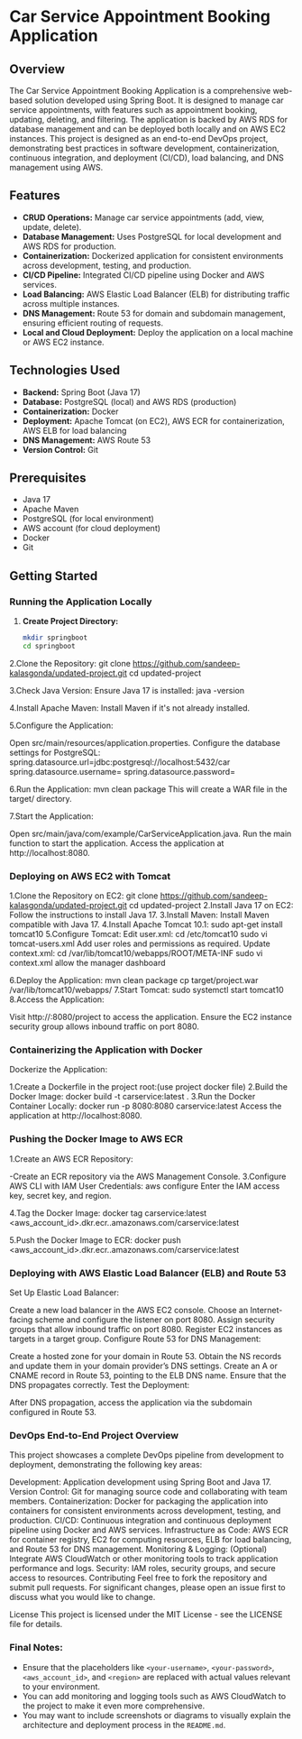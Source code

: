 # Car Service Appointment Booking Application

## Overview

The Car Service Appointment Booking Application is a comprehensive web-based solution developed using Spring Boot. It is designed to manage car service appointments, with features such as appointment booking, updating, deleting, and filtering. The application is backed by AWS RDS for database management and can be deployed both locally and on AWS EC2 instances. This project is designed as an end-to-end DevOps project, demonstrating best practices in software development, containerization, continuous integration, and deployment (CI/CD), load balancing, and DNS management using AWS.

## Features

- **CRUD Operations:** Manage car service appointments (add, view, update, delete).
- **Database Management:** Uses PostgreSQL for local development and AWS RDS for production.
- **Containerization:** Dockerized application for consistent environments across development, testing, and production.
- **CI/CD Pipeline:** Integrated CI/CD pipeline using Docker and AWS services.
- **Load Balancing:** AWS Elastic Load Balancer (ELB) for distributing traffic across multiple instances.
- **DNS Management:** Route 53 for domain and subdomain management, ensuring efficient routing of requests.
- **Local and Cloud Deployment:** Deploy the application on a local machine or AWS EC2 instance.

## Technologies Used

- **Backend:** Spring Boot (Java 17)
- **Database:** PostgreSQL (local) and AWS RDS (production)
- **Containerization:** Docker
- **Deployment:** Apache Tomcat (on EC2), AWS ECR for containerization, AWS ELB for load balancing
- **DNS Management:** AWS Route 53
- **Version Control:** Git

## Prerequisites

- Java 17
- Apache Maven
- PostgreSQL (for local environment)
- AWS account (for cloud deployment)
- Docker
- Git

## Getting Started

### Running the Application Locally

1. **Create Project Directory:**
   ```bash
   mkdir springboot
   cd springboot

2.Clone the Repository:
git clone https://github.com/sandeep-kalasgonda/updated-project.git
cd updated-project

3.Check Java Version:
Ensure Java 17 is installed:
java -version

4.Install Apache Maven:
Install Maven if it's not already installed.

5.Configure the Application:

Open src/main/resources/application.properties.
Configure the database settings for PostgreSQL:
spring.datasource.url=jdbc:postgresql://localhost:5432/car
spring.datasource.username=<your-username>
spring.datasource.password=<your-password>

6.Run the Application:
  mvn clean package
This will create a WAR file in the target/ directory.

7.Start the Application:

Open src/main/java/com/example/CarServiceApplication.java.
Run the main function to start the application.
Access the application at http://localhost:8080.






### Deploying on AWS EC2 with Tomcat
1.Clone the Repository on EC2:
git clone https://github.com/sandeep-kalasgonda/updated-project.git
cd updated-project
2.Install Java 17 on EC2:
Follow the instructions to install Java 17.
3.Install Maven:
Install Maven compatible with Java 17.
4.Install Apache Tomcat 10.1:
sudo apt-get install tomcat10
5.Configure Tomcat:
Edit user.xml:
cd /etc/tomcat10
sudo vi tomcat-users.xml
Add user roles and permissions as required.
Update context.xml:
cd /var/lib/tomcat10/webapps/ROOT/META-INF
sudo vi context.xml
allow the manager dashboard

6.Deploy the Application:
mvn clean package
cp target/project.war /var/lib/tomcat10/webapps/
7.Start Tomcat:
sudo systemctl start tomcat10
8.Access the Application:

Visit http://<ec2-public-ip>:8080/project to access the application.
Ensure the EC2 instance security group allows inbound traffic on port 8080.



### Containerizing the Application with Docker
Dockerize the Application:

1.Create a Dockerfile in the project root:(use project docker file)
2.Build the Docker Image:
docker build -t carservice:latest .
3.Run the Docker Container Locally:
docker run -p 8080:8080 carservice:latest
Access the application at http://localhost:8080.



### Pushing the Docker Image to AWS ECR
1.Create an AWS ECR Repository:

-Create an ECR repository via the AWS Management Console.
3.Configure AWS CLI with IAM User Credentials:
aws configure
Enter the IAM access key, secret key, and region.

4.Tag the Docker Image:
docker tag carservice:latest <aws_account_id>.dkr.ecr.<region>.amazonaws.com/carservice:latest

5.Push the Docker Image to ECR:
docker push <aws_account_id>.dkr.ecr.<region>.amazonaws.com/carservice:latest



### Deploying with AWS Elastic Load Balancer (ELB) and Route 53
Set Up Elastic Load Balancer:

Create a new load balancer in the AWS EC2 console.
Choose an Internet-facing scheme and configure the listener on port 8080.
Assign security groups that allow inbound traffic on port 8080.
Register EC2 instances as targets in a target group.
Configure Route 53 for DNS Management:

Create a hosted zone for your domain in Route 53.
Obtain the NS records and update them in your domain provider’s DNS settings.
Create an A or CNAME record in Route 53, pointing to the ELB DNS name.
Ensure that the DNS propagates correctly.
Test the Deployment:

After DNS propagation, access the application via the subdomain configured in Route 53.


### DevOps End-to-End Project Overview
This project showcases a complete DevOps pipeline from development to deployment, demonstrating the following key areas:

Development: Application development using Spring Boot and Java 17.
Version Control: Git for managing source code and collaborating with team members.
Containerization: Docker for packaging the application into containers for consistent environments across development, testing, and production.
CI/CD: Continuous integration and continuous deployment pipeline using Docker and AWS services.
Infrastructure as Code: AWS ECR for container registry, EC2 for computing resources, ELB for load balancing, and Route 53 for DNS management.
Monitoring & Logging: (Optional) Integrate AWS CloudWatch or other monitoring tools to track application performance and logs.
Security: IAM roles, security groups, and secure access to resources.
Contributing
Feel free to fork the repository and submit pull requests. For significant changes, please open an issue first to discuss what you would like to change.

License
This project is licensed under the MIT License - see the LICENSE file for details.


### Final Notes:

- Ensure that the placeholders like `<your-username>`, `<your-password>`, `<aws_account_id>`, and `<region>` are replaced with actual values relevant to your environment.
- You can add monitoring and logging tools such as AWS CloudWatch to the project to make it even more comprehensive.
- You may want to include screenshots or diagrams to visually explain the architecture and deployment process in the `README.md`.










